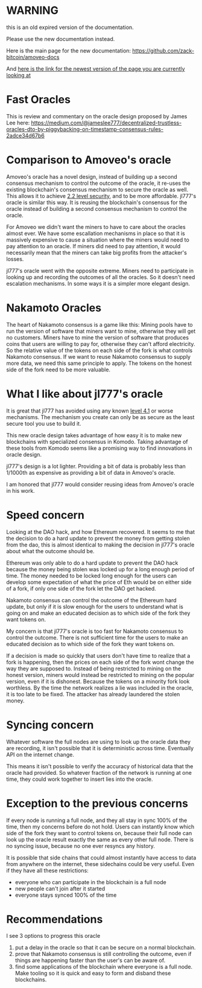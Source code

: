 WARNING
========

this is an old expired version of the documentation.

Please use the new documentation instead. 

Here is the main page for the new documentation: https://github.com/zack-bitcoin/amoveo-docs 

And [here is the link for the newest version of the page you are currently looking at](https://github.com/zack-bitcoin/amoveo-docs/blob/master//other_blockchains/fast_oracles.md)

Fast Oracles
========


This is review and commentary on the oracle design proposed by James Lee here: https://medium.com/@jameslee777/decentralized-trustless-oracles-dto-by-piggybacking-on-timestamp-consensus-rules-2adce34d67b6


Comparison to Amoveo's oracle
========

Amoveo's oracle has a novel design, instead of building up a second consensus mechanism to control the outcome of the oracle, it re-uses the existing blockchain's consensus mechanism to secure the oracle as well. This allows it to achieve [2.2 level security](../basics/trust_theory.md), and to be more affordable.
jl777's oracle is similar this way. It is reusing the blockchain's consensus for the oracle instead of building a second consensus mechanism to control the oracle.

For Amoveo we didn't want the miners to have to care about the oracles almost ever. We have some escallation mechanisms in place so that it is massively expensive to cause a situation where the miners would need to pay attention to an oracle. If miners did need to pay attention, it would necessarily mean that the miners can take big profits from the attacker's losses.

jl777's oracle went with the opposite extreme. Miners need to participate in looking up and recording the outcomes of all the oracles. So it doesn't need escalation mechanisms. In some ways it is a simpler more elegant design.


Nakamoto Oracles
=========

The heart of Nakamoto consensus is a game like this:
Mining pools have to run the version of software that miners want to mine, otherwise they will get no customers.
Miners have to mine the version of software that produces coins that users are willing to pay for, otherwise they can't afford electricity.
So the relative value of the tokens on each side of the fork is what controls Nakamoto consensus.
If we want to reuse Nakamoto consensus to supply more data, we need this same principle to apply. The tokens on the honest side of the fork need to be more valuable.


What I like about jl777's oracle
==========

It is great that jl777 has avoided using any known [level 4.1](../basics/trust_theory.md) or worse mechanisms.
The mechanism you create can only be as secure as the least secure tool you use to build it.

This new oracle design takes advantage of how easy it is to make new blockchains with specialized consensus in Komodo. Taking advantage of these tools from Komodo seems like a promising way to find innovations in oracle design.

jl777's design is a lot lighter. Providing a bit of data is probably less than 1/1000th as expensive as providing a bit of data in Amoveo's oracle.

I am honored that jl777 would consider reusing ideas from Amoveo's oracle in his work.


Speed concern
=========

Looking at the DAO hack, and how Ethereum recovered. It seems to me that the decision to do a hard update to prevent the money from getting stolen from the dao, this is almost identical to making the decision in jl777's oracle about what the outcome should be.

Ethereum was only able to do a hard update to prevent the DAO hack because the money being stolen was locked up for a long enough period of time. The money needed to be locked long enough for the users can develop some expectation of what the price of Eth would be on either side of a fork, if only one side of the fork let the DAO get hacked.

Nakamoto consensus can control the outcome of the Ethereum hard update, but only if it is slow enough for the users to understand what is going on and make an educated decision as to which side of the fork they want tokens on.

My concern is that jl777's oracle is too fast for Nakamoto consensus to control the outcome. There is not sufficient time for the users to make an educated decision as to which side of the fork they want tokens on.

If a decision is made so quickly that users don't have time to realize that a fork is happening, then the prices on each side of the fork wont change the way they are supposed to.
Instead of being restricted to mining on the honest version, miners would instead be restricted to mining on the popular version, even if it is dishonest. Because the tokens on a minority fork look worthless.
By the time the network realizes a lie was included in the oracle, it is too late to be fixed. The attacker has already laundered the stolen money.


Syncing concern
=========

Whatever software the full nodes are using to look up the oracle data they are recording, it isn't possible that it is deterministic across time.
Eventually API on the internet change.

This means it isn't possible to verify the accuracy of historical data that the oracle had provided.
So whatever fraction of the network is running at one time, they could work together to insert lies into the oracle.


Exception to the previous concerns
=========

If every node is running a full node, and they all stay in sync 100% of the time, then my concerns before do not hold.
Users can instantly know which side of the fork they want to control tokens on, because their full node can look up the oracle result exactly the same as every other full node.
There is no syncing issue, because no one ever resyncs any history.

It is possible that side chains that could almost instantly have access to data from anywhere on the internet, these sidechains could be very useful.
Even if they have all these restrictions:
* everyone who can participate in the blockchain is a full node
* new people can't join after it started
* everyone stays synced 100% of the time


Recommendations
=========

I see 3 options to progress this oracle 
1) put a delay in the oracle so that it can be secure on a normal blockchain.
2) prove that Nakamoto consensus is still controlling the outcome, even if things are happening faster than the user's can be aware of.
3) find some applications of the blockchain where everyone is a full node. Make tooling so it is quick and easy to form and disband these blockchains.


